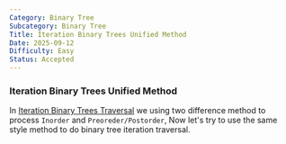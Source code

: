 ```yaml
---
Category: Binary Tree
Subcategory: Binary Tree
Title: Iteration Binary Trees Unified Method
Date: 2025-09-12
Difficulty: Easy
Status: Accepted
---
```


### Iteration Binary Trees Unified Method

In [Iteration Binary Trees Traversal] we using two difference method to process `Inorder` and `Preoreder/Postorder`,
Now let's try to use the same style method to do binary tree iteration traversal.


[Iteration Binary Trees Traversal]: https://github.com/Hotshot824/Leetcode/blob/main/Easy/Iteration_Binary_Tree_Traversal.md